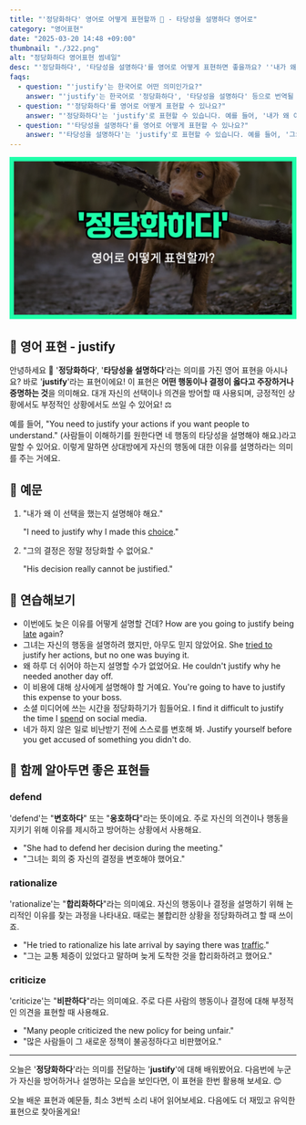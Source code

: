```yaml
---
title: "'정당화하다' 영어로 어떻게 표현할까 💼 - 타당성을 설명하다 영어로"
category: "영어표현"
date: "2025-03-20 14:48 +09:00"
thumbnail: "./322.png"
alt: "정당화하다 영어표현 썸네일"
desc: "'정당화하다', '타당성을 설명하다'를 영어로 어떻게 표현하면 좋을까요? ''내가 왜 이 선택을 했는지 설명해야 해요', '그의 결정은 정말 정당화할 수 없어요.' 다양한 예문을 통해서 연습하고 본인의 표현으로 만들어 보세요."
faqs:
  - question: "'justify'는 한국어로 어떤 의미인가요?"
    answer: "'justify'는 한국어로 '정당화하다', '타당성을 설명하다' 등으로 번역될 수 있습니다. 이는 자신의 행동이나 의견을 방어할 때 사용되는 표현이에요."
  - question: "'정당화하다'를 영어로 어떻게 표현할 수 있나요?"
    answer: "'정당화하다'는 'justify'로 표현할 수 있습니다. 예를 들어, '내가 왜 이 선택을 했는지 설명해야 해요.'는 'I need to justify why I made this choice.'로 말할 수 있어요."
  - question: "'타당성을 설명하다'를 영어로 어떻게 표현할 수 있나요?"
    answer: "'타당성을 설명하다'는 'justify'로 표현할 수 있습니다. 예를 들어, '그의 결정은 정말 정당화할 수 없어요.'는 'His decision really cannot be justified.'로 말할 수 있어요."
---
```


![정당화하다 영어표현 썸네일](./322.png)

## 🌟 영어 표현 - justify

안녕하세요 👋 '**정당화하다**', '**타당성을 설명하다**'라는 의미를 가진 영어 표현을 아시나요? 바로 '**justify**'라는 표현이에요! 이 표현은 **어떤 행동이나 결정이 옳다고 주장하거나 증명하는 것**을 의미해요. 대개 자신의 선택이나 의견을 방어할 때 사용되며, 긍정적인 상황에서도 부정적인 상황에서도 쓰일 수 있어요! ⚖️

예를 들어, "You need to justify your actions if you want people to understand." (사람들이 이해하기를 원한다면 네 행동의 타당성을 설명해야 해요.)라고 말할 수 있어요. 이렇게 말하면 상대방에게 자신의 행동에 대한 이유를 설명하라는 의미를 주는 거에요.

## 📖 예문

1. "내가 왜 이 선택을 했는지 설명해야 해요."

   "I need to justify why I made this [choice](/blog/in-english/399.choice/)."

2. "그의 결정은 정말 정당화할 수 없어요."

   "His decision really cannot be justified."

## 💬 연습해보기

<ul data-interactive-list>
  <li data-interactive-item>
    <span data-toggler>이번에도 늦은 이유를 어떻게 설명할 건데?</span>
    <span data-answer>How are you going to justify being <a href="/blog/in-english/391.late/">late</a> again?</span>
  </li>
  <li data-interactive-item>
    <span data-toggler>그녀는 자신의 행동을 설명하려 했지만, 아무도 믿지 않았어요.</span>
    <span data-answer>She <a href="/blog/in-english/117.try-to/">tried to</a> justify her actions, but no one was buying it.</span>
  </li>
  <li data-interactive-item>
    <span data-toggler>왜 하루 더 쉬어야 하는지 설명할 수가 없었어요.</span>
    <span data-answer>He couldn't justify why he needed another day off.</span>
  </li>
  <li data-interactive-item>
    <span data-toggler>이 비용에 대해 상사에게 설명해야 할 거예요.</span>
    <span data-answer>You're going to have to justify this expense to your boss.</span>
  </li>
  <li data-interactive-item>
    <span data-toggler>소셜 미디어에 쓰는 시간을 정당화하기가 힘들어요.</span>
    <span data-answer>I find it difficult to justify the time I <a href="/blog/in-english/258.spend/">spend</a> on social media.</span>
  </li>
  <li data-interactive-item>
    <span data-toggler>네가 하지 않은 일로 비난받기 전에 스스로를 변호해 봐.</span>
    <span data-answer>Justify yourself before you get accused of something you didn't do.</span>
  </li>
</ul>

## 🤝 함께 알아두면 좋은 표현들

### defend

'defend'는 "**변호하다**" 또는 "**옹호하다**"라는 뜻이에요. 주로 자신의 의견이나 행동을 지키기 위해 이유를 제시하고 방어하는 상황에서 사용해요.

- "She had to defend her decision during the meeting."
- "그녀는 회의 중 자신의 결정을 변호해야 했어요."

### rationalize

'rationalize'는 "**합리화하다**"라는 의미예요. 자신의 행동이나 결정을 설명하기 위해 논리적인 이유를 찾는 과정을 나타내요. 때로는 불합리한 상황을 정당화하려고 할 때 쓰이죠.

- "He tried to rationalize his late arrival by saying there was [traffic](/blog/in-english/384.traffic/)."
- "그는 교통 체증이 있었다고 말하며 늦게 도착한 것을 합리화하려고 했어요."

### criticize

'criticize'는 "**비판하다**"라는 의미예요. 주로 다른 사람의 행동이나 결정에 대해 부정적인 의견을 표현할 때 사용해요.

- "Many people criticized the new policy for being unfair."
- "많은 사람들이 그 새로운 정책이 불공정하다고 비판했어요."

---

오늘은 '**정당화하다**'라는 의미를 전달하는 '**justify**'에 대해 배워봤어요. 다음번에 누군가 자신을 방어하거나 설명하는 모습을 보인다면, 이 표현을 한번 활용해 보세요. 😊

오늘 배운 표현과 예문들, 최소 3번씩 소리 내어 읽어보세요. 다음에도 더 재밌고 유익한 표현으로 찾아올게요!
